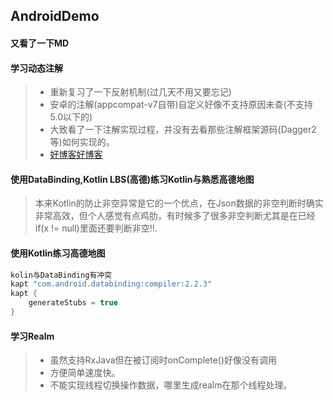 ## AndroidDemo#### 又看了一下MD#### 学习动态注解>* 重新复习了一下反射机制(过几天不用又要忘记)>* 安卓的注解(appcompat-v7自带)自定义好像不支持原因未查(不支持5.0以下的)>* 大致看了一下注解实现过程，并没有去看那些注解框架源码(Dagger2等)如何实现的。>* [好博客](http://blog.csdn.net/wzgiceman/article/details/53483665)[好博客](http://www.cnblogs.com/whoislcj/category/845938.html)####  使用DataBinding,Kotlin LBS(高德)练习Kotlin与熟悉高德地图> 本来Kotlin的防止非空异常是它的一个优点，在Json数据的非空判断时确实非常高效，但个人感觉有点鸡肋，有时候多了很多非空判断尤其是在已经if(x != null)里面还要判断非空!!.####  使用Kotlin练习高德地图``` javakolin与DataBinding有冲突 kapt "com.android.databinding:compiler:2.2.3"kapt {	generateStubs = true}```#### 学习Realm>* 虽然支持RxJava但在被订阅时onComplete()好像没有调用>* 方便简单速度快。>* 不能实现线程切换操作数据，哪里生成realm在那个线程处理。